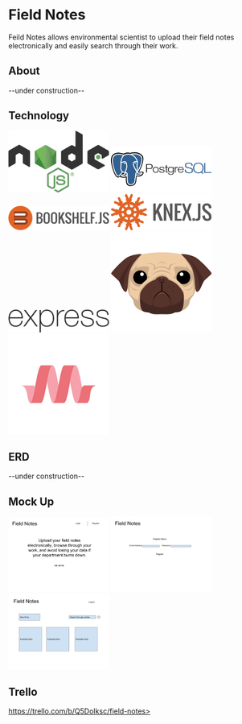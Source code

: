 # Field Notes
Feild Notes allows environmental scientist to upload their field notes electronically and easily search through their work.

## About
--under construction--

## Technology
<img src="img/nodejs.png" alt="express" width="200px">
<img src="img/postgres.png" alt="postgres" width="200px">
<img src="img/bookshelf-icon.png" alt="bookshelf" width="200px">
<img src="img/knex.png" alt="knex" width="200px">
<img src="img/express.png" alt="express" width="200px">
<img src="img/pug.png" alt="express" width="200px">
<img src="img/materialize.png" alt="express" width="200px">

## ERD
--under construction--

## Mock Up
<img src="/img/Field Notes-Landing Page.png" width="200px">
<img src="/img/Field Notes-Register Page.png" width="200px">
<img src="/img/Field Notes-Profile Page (1).png" width="200px">

## Trello
https://trello.com/b/Q5DoIksc/field-notes>
